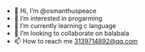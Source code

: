 - 👋 Hi, I’m @osmanthuspeace
- 👀 I’m interested in progarming
- 🌱 I’m currently learning c language
- 💞️ I’m looking to collaborate on balabala
- 📫 How to reach me 3139714892@qq.com

<!---
osmanthuspeace/osmanthuspeace is a ✨ special ✨ repository because its `README.md` (this file) appears on your GitHub profile.
You can click the Preview link to take a look at your changes.
--->
